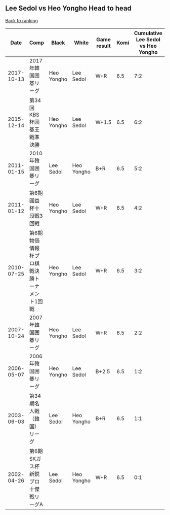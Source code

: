 ## Lee Sedol vs Heo Yongho Head to head

[Back to ranking](../../index.md)




| **Date** | **Comp** | **Black** | **White** | **Game result** | **Komi** | **Cumulative Lee Sedol vs Heo Yongho** | **Lee Sedol streak** | **Heo Yongho streak** | 
| --- | --- | --- | --- | --- | --- | --- | --- | --- |
| 2017-10-13 | 2017年韓国囲碁リーグ | Heo Yongho | Lee Sedol | W+R | 6.5 | 7:2 | 6 | 0 | 
| 2015-12-14 | 第34回KBS杯囲碁王戦準決勝 | Heo Yongho | Lee Sedol | W+1.5 | 6.5 | 6:2 | 5 | 0 | 
| 2011-01-15 | 2010年韓国囲碁リーグ | Lee Sedol | Heo Yongho | B+R | 6.5 | 5:2 | 4 | 0 | 
| 2011-01-12 | 第6期圓益杯十段戦3回戦 | Heo Yongho | Lee Sedol | W+R | 6.5 | 4:2 | 3 | 0 | 
| 2010-07-25 | 第6期物価情報杯プロ棋戦決勝トーナメント1回戦 | Heo Yongho | Lee Sedol | W+R | 6.5 | 3:2 | 2 | 0 | 
| 2007-10-24 | 2007年韓国囲碁リーグ | Heo Yongho | Lee Sedol | W+R | 6.5 | 2:2 | 1 | 0 | 
| 2006-05-07 | 2006年韓国囲碁リーグ | Heo Yongho | Lee Sedol | B+2.5 | 6.5 | 1:2 | 0 | 1 | 
| 2003-06-03 | 第34期名人戦（韓国）リーグ | Lee Sedol | Heo Yongho | B+R | 6.5 | 1:1 | 1 | 0 | 
| 2002-04-26 | 第6期SKガス杯新鋭プロ十傑戦リーグA | Lee Sedol | Heo Yongho | W+R | 6.5 | 0:1 | 0 | 1 |




